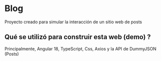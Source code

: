 # Blog

Proyecto creado para simular la interacción de un sitio web de posts

## Qué se utilizó para construir esta web (demo) ?

Principalmente, Angular 18, TypeScript, Css, Axios y la API de DummyJSON (Posts)
